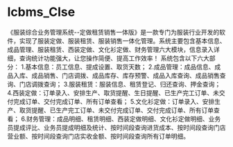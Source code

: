 # Icbms_Clse
 《服装综合业务管理系统--定做租赁销售一体版》是一款专门为服装行业开发的软件，实现了服装定做、服装租赁、服装销售一体化管理。系统主要包含基本信息、成品管理、服装租赁、西装定做、文化衫定做、财务管理六大模块，信息录入详细，查询统计功能强大，让您操作简便、提高工作效率！ 系统包含以下六大部分： 1.基本信息：员工信息、提成设置、取货天数； 2.成品管理：成品信息、成品入库、成品销售、门店调拨、成品库存、库存预警、成品入库查询、成品销售查询、门店调拨查询； 3.服装租赁：服装信息、租赁登记、归还查询、押金查询； 4.西装定做：订单录入、安排生产、取货提醒、生日提醒、已生产完工订单、未交付完成订单、交付完成订单、所有订单查看； 5.文化衫定做：订单录入、安排生产、取货提醒、已生产完工订单、未交付完成订单、交付完成订单、所有订单查看； 6.财务管理：成品明细、租赁明细、西装定做明细、文化衫定做明细、业务员提成评比、业务员提成明细及统计、按时间段查询进货成本、按时间段查询门店营业额、按时间段查询门店实收金额、按时间段查询所有订单明细。 
